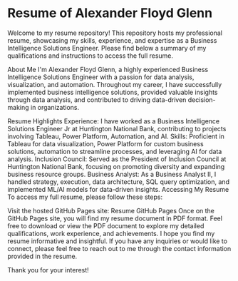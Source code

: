 # Resume of Alexander Floyd Glenn
Welcome to my resume repository! This repository hosts my professional resume, showcasing my skills, experience, and expertise as a Business Intelligence Solutions Engineer. Please find below a summary of my qualifications and instructions to access the full resume.

About Me
I'm Alexander Floyd Glenn, a highly experienced Business Intelligence Solutions Engineer with a passion for data analysis, visualization, and automation. Throughout my career, I have successfully implemented business intelligence solutions, provided valuable insights through data analysis, and contributed to driving data-driven decision-making in organizations.

Resume Highlights
Experience: I have worked as a Business Intelligence Solutions Engineer Jr at Huntington National Bank, contributing to projects involving Tableau, Power Platform, Automation, and AI.
Skills: Proficient in Tableau for data visualization, Power Platform for custom business solutions, automation to streamline processes, and leveraging AI for data analysis.
Inclusion Council: Served as the President of Inclusion Council at Huntington National Bank, focusing on promoting diversity and expanding business resource groups.
Business Analyst: As a Business Analyst II, I handled strategy, execution, data architecture, SQL query optimization, and implemented ML/AI models for data-driven insights.
Accessing My Resume
To access my full resume, please follow these steps:

Visit the hosted GitHub Pages site: Resume GitHub Pages
Once on the GitHub Pages site, you will find my resume document in PDF format.
Feel free to download or view the PDF document to explore my detailed qualifications, work experience, and achievements.
I hope you find my resume informative and insightful. If you have any inquiries or would like to connect, please feel free to reach out to me through the contact information provided in the resume.

Thank you for your interest!


